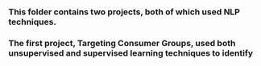 ### This folder contains two projects, both of which used NLP techniques.
### The first project, Targeting Consumer Groups, used both unsupervised and supervised learning techniques to identify 
